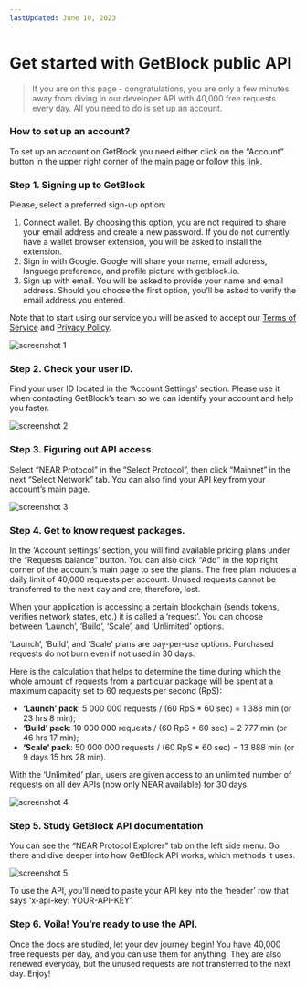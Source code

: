 ```yaml
---
lastUpdated: June 10, 2023
---
```


# Get started with GetBlock public API

>If you are on this page - congratulations, you are only a few minutes away from diving in our developer API with 40,000 free requests every day. All you need to do is set up an account.

### How to set up an account?

To set up an account on GetBlock you need either click on the “Account” button in the upper right corner of the [main page](https://getblock.io/) or follow [this link](https://account.getblock.io/sign-in).

### Step 1. Signing up to GetBlock

Please, select a preferred sign-up option:

1. Connect wallet. By choosing this option, you are not required to share your email address and create a new password. If you do not currently have a wallet browser extension, you will be asked to install the extension.
2. Sign in with Google. Google will share your name, email address, language preference, and profile picture with getblock.io.
3. Sign up with email. You will be asked to provide your name and email address. Should you choose the first option, you’ll be asked to verify the email address you entered.

Note that to start using our service you will be asked to accept our [Terms of Service](https://getblock.io/terms-of-service/) and [Privacy Policy](https://getblock.io/privacy-policy/).

![screenshot 1](https://storage.getblock.io/web/docs/explorer-api/get-started/screenshot_1.webp)

### Step 2. Check your user ID.

Find your user ID located in the ‘Account Settings’ section. Please use it when contacting GetBlock’s team so we can identify your account and help you faster.

![screenshot 2](https://storage.getblock.io/web/docs/explorer-api/get-started/screenshot_2.webp)

### Step 3. Figuring out API access.

Select “NEAR Protocol” in the “Select Protocol”, then click “Mainnet” in the next “Select Network” tab. You can also find your API key from your account’s main page.

![screenshot 3](https://storage.getblock.io/web/docs/explorer-api/get-started/screenshot_3.webp)

### Step 4. Get to know request packages.

In the ‘Account settings’ section, you will find available pricing plans under the “Requests balance” button. You can also click “Add” in the top right corner of the account’s main page to see the plans. The free plan includes a daily limit of 40,000 requests per account. Unused requests cannot be transferred to the next day and are, therefore, lost.

When your application is accessing a certain blockchain (sends tokens, verifies network states, etc.) it is called a ‘request’. You can choose between ‘Launch’, ‘Build’, ‘Scale’, and ‘Unlimited’ options.

‘Launch’, ‘Build’, and ‘Scale’ plans are pay-per-use options. Purchased requests do not burn even if not used in 30 days.

Here is the calculation that helps to determine the time during which the whole amount of requests from a particular package will be spent at a maximum capacity set to 60 requests per second (RpS):

- **‘Launch’ pack**: 5 000 000 requests / (60 RpS * 60 sec) = 1 388 min (or 23 hrs 8 min);
- **‘Build’ pack**: 10 000 000 requests / (60 RpS * 60 sec) = 2 777 min (or 46 hrs 17 min);
- **‘Scale’ pack**: 50 000 000 requests / (60 RpS * 60 sec) = 13 888 min (or 9 days 15 hrs 28 min).

With the ‘Unlimited’ plan, users are given access to an unlimited number of requests on all dev APIs (now only NEAR available) for 30 days.

![screenshot 4](https://storage.getblock.io/web/docs/explorer-api/get-started/screenshot_4.webp)

### Step 5. Study GetBlock API documentation

You can see the “NEAR Protocol Explorer” tab on the left side menu. Go there and dive deeper into how GetBlock API works, which methods it uses.

![screenshot 5](https://storage.getblock.io/web/docs/explorer-api/get-started/screenshot_5.webp)

To use the API, you’ll need to paste your API key into the ‘header’ row that says ‘x-api-key: YOUR-API-KEY’.

### Step 6. Voila! You’re ready to use the API.

Once the docs are studied, let your dev journey begin! You have 40,000 free requests per day, and you can use them for anything. They are also renewed everyday, but the unused requests are not transferred to the next day. Enjoy!
